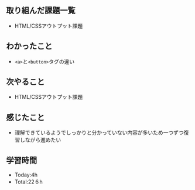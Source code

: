 ## 取り組んだ課題一覧
- HTML/CSSアウトプット課題
  
## わかったこと
- `<a>`と`<button>`タグの違い
  
## 次やること
- HTML/CSSアウトプット課題
  
## 感じたこと
- 理解できているようでしっかりと分かっていない内容が多いため一つずつ復習しながら進めたい
  
## 学習時間
- Today:4h
- Total:22６h
